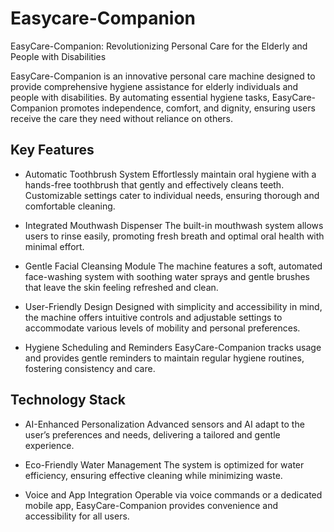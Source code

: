# Easycare-Companion
EasyCare-Companion: Revolutionizing Personal Care for the Elderly and People with Disabilities

EasyCare-Companion is an innovative personal care machine designed to provide comprehensive hygiene assistance for elderly individuals and people with disabilities. By automating essential hygiene tasks, EasyCare-Companion promotes independence, comfort, and dignity, ensuring users receive the care they need without reliance on others.

## Key Features

- Automatic Toothbrush System
Effortlessly maintain oral hygiene with a hands-free toothbrush that gently and effectively cleans teeth. Customizable settings cater to individual needs, ensuring thorough and comfortable cleaning.

- Integrated Mouthwash Dispenser
The built-in mouthwash system allows users to rinse easily, promoting fresh breath and optimal oral health with minimal effort.

- Gentle Facial Cleansing Module
The machine features a soft, automated face-washing system with soothing water sprays and gentle brushes that leave the skin feeling refreshed and clean.
- User-Friendly Design
Designed with simplicity and accessibility in mind, the machine offers intuitive controls and adjustable settings to accommodate various levels of mobility and personal preferences.
- Hygiene Scheduling and Reminders
EasyCare-Companion tracks usage and provides gentle reminders to maintain regular hygiene routines, fostering consistency and care.

## Technology Stack

- AI-Enhanced Personalization
Advanced sensors and AI adapt to the user’s preferences and needs, delivering a tailored and gentle experience.

- Eco-Friendly Water Management
The system is optimized for water efficiency, ensuring effective cleaning while minimizing waste.
- Voice and App Integration
Operable via voice commands or a dedicated mobile app, EasyCare-Companion provides convenience and accessibility for all users.

